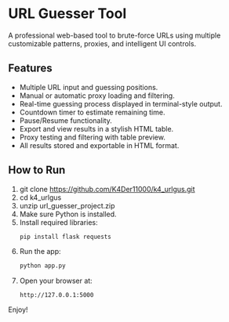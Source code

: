 
# URL Guesser Tool

A professional web-based tool to brute-force URLs using multiple customizable patterns, proxies, and intelligent UI controls.

## Features

- Multiple URL input and guessing positions.
- Manual or automatic proxy loading and filtering.
- Real-time guessing process displayed in terminal-style output.
- Countdown timer to estimate remaining time.
- Pause/Resume functionality.
- Export and view results in a stylish HTML table.
- Proxy testing and filtering with table preview.
- All results stored and exportable in HTML format.

## How to Run
1. git clone https://github.com/K4Der11000/k4_urlgus.git
2. cd k4_urlgus
3. unzip url_guesser_project.zip
4. Make sure Python is installed.
5. Install required libraries:
   ```bash
   pip install flask requests
   ```
6. Run the app:
   ```bash
   python app.py
   ```
7. Open your browser at:
   ```
   http://127.0.0.1:5000
   ```

Enjoy!
